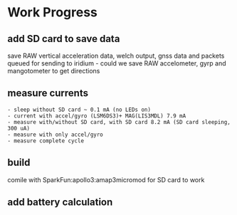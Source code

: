 # Work Progress

## add SD card to save data

save RAW vertical acceleration data, welch output, gnss data and packets queued for sending to iridium
    - could we save RAW accelometer, gyrp and mangotometer to get directions

## measure currents

    - sleep without SD card ~ 0.1 mA (no LEDs on)
    - current with accel/gyro (LSM6DS3)+ MAG(LIS3MDL) 7.9 mA
    - measure with/without SD card, with SD card 8.2 mA (SD card sleeping, 300 uA)
    - measure with only accel/gyro
    - measure complete cycle

## build

comile with SparkFun:apollo3:amap3micromod for SD card to work

## add battery calculation